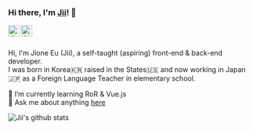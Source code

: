 ### Hi there, I'm [Jii](https://www.jioneeu.com/)! 👋

<a href="https://twitter.com/jioneeu">
  <img align="left" alt="Jione Eu | Twitter" width="23px" src="https://raw.githubusercontent.com/jioneeu/jioneeu/master/assets/twitter.svg" />
</a>

<a href="https://www.youtube.com/channel/UC8hY3wjYlK2U9W4fqKN598Q">
  <img align="left" alt="Jione Eu | YouTube" width="23px" src="https://raw.githubusercontent.com/jioneeu/jioneeu/master/assets/youtube.png" />
</a>

<br />
<br />

Hi, I'm Jione Eu (Jii), a self-taught (aspiring) front-end & back-end developer.<br>
I was born in Korea🇰🇷 raised in the States🇺🇸 and now working in Japan🇯🇵 as a Foreign Language Teacher in elementary school.

🌱 I’m currently learning RoR & Vue.js <br>
💬 Ask me about anything [here](https://github.com/jioneeu/jioneeu/issues)

![Jii's github stats](https://github-readme-stats.vercel.app/api?username=jioneeu&show_icons=true)
